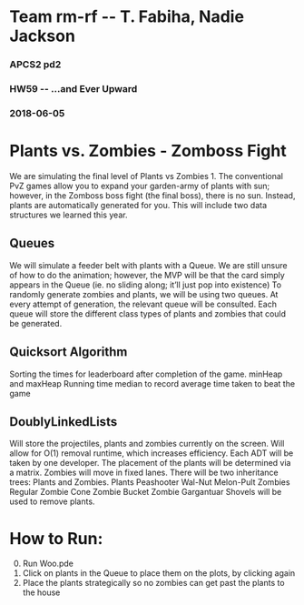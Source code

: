 # Team rm-rf -- T. Fabiha, Nadie Jackson
### APCS2 pd2
### HW59 -- ...and Ever Upward
### 2018-06-05

# Plants vs. Zombies - Zomboss Fight
 We are simulating the final level of Plants vs Zombies 1. The conventional PvZ games allow you to expand your garden-army of plants with sun; however, in the Zomboss boss fight (the final boss), there is no sun. Instead, plants are automatically generated for you. 
 This will include two data structures we learned this year.
## Queues
We will simulate a feeder belt with plants with a Queue. We are still unsure of how to do the animation; however, the MVP will be that the card simply appears in the Queue (ie. no sliding along; it’ll just pop into existence)
To randomly generate zombies and plants, we will be using two queues. At every attempt of generation, the relevant queue will be consulted. Each queue will store the different class types of plants and zombies that could be generated.
## Quicksort Algorithm
Sorting the times for leaderboard after completion of the game.
minHeap and maxHeap
Running time median to record average time taken to beat the game
## DoublyLinkedLists
Will store the projectiles, plants and zombies currently on the screen. Will allow for O(1) removal runtime, which increases efficiency.
Each ADT will be taken by one developer.
The placement of the plants will be determined via a matrix. 
Zombies will move in fixed lanes.
There will be two inheritance trees: Plants and Zombies.
	Plants
		Peashooter
		Wal-Nut
		Melon-Pult
	Zombies
		Regular Zombie
		Cone Zombie
		Bucket Zombie
		Gargantuar
Shovels will be used to remove plants.

# How to Run:
0. Run Woo.pde
1. Click on plants in the Queue to place them on the plots, by clicking again
2. Place the plants strategically so no zombies can get past the plants to the house
